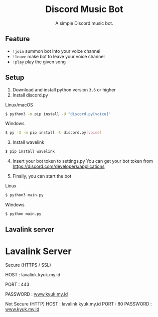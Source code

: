 <h1 align="center">Discord Music Bot</h1>
<p align="center">A simple Discord music bot.</p>

## Feature
- `!join` summon bot into your voice channel
- `!leave` make bot to leave your voice channel
- `!play` play the given song



## Setup
1. Download and install python version `3.6` or higher
2. Install discord.py

Linux/macOS
```sh
$ python3 -m pip install -U "discord.py[voice]"
```
Windows
```sh
$ py -3 -m pip install -U discord.py[voice]
```

3. Install wavelink

```sh
$ pip install wavelink
```
4. Insert your bot token to settings.py
You can get your bot token from https://discord.com/developers/applications

5. Finally, you can start the bot

Linux
```sh
$ python3 main.py
```
Windows
```sh
$ python main.py
```


## Lavalink server
<h1>Lavalink Server</h1>

Secure (HTTPS / SSL)

HOST      : lavalink.kyuk.my.id

PORT      : 443

PASSWORD  : www.kyuk.my.id

Not Secure (HTTP)
HOST      : lavalink.kyuk.my.id
PORT      : 80
PASSWORD  : www.kyuk.my.id

